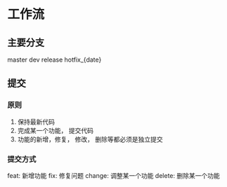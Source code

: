 # 工作流

## 主要分支
master
dev
release
hotfix_{date}

## 提交

### 原则
1. 保持最新代码
2. 完成某一个功能， 提交代码
3. 功能的新增，修复， 修改， 删除等都必须是独立提交

### 提交方式

feat: 新增功能
fix: 修复问题
change: 调整某一个功能
delete: 删除某一个功能
